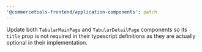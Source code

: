 ```yaml
---
'@commercetools-frontend/application-components': patch
---
```


Update both `TabularMainPage` and `TabularDetailPage` components so its `title` prop is not required in their typescript definitions as they are actually optional in their implementation.
